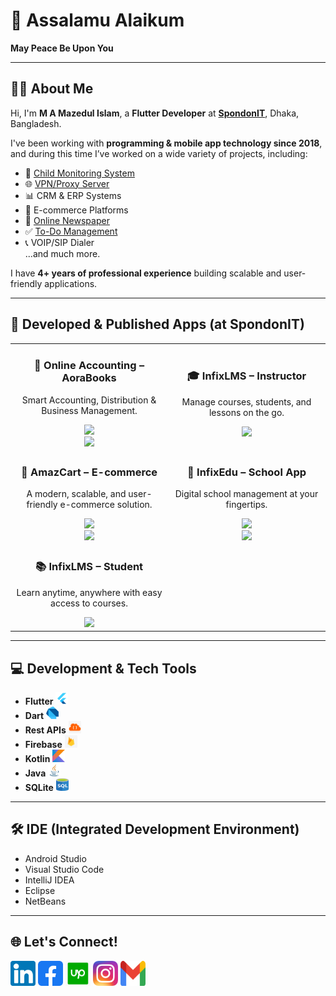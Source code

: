 # 👋 Assalamu Alaikum  
**May Peace Be Upon You**

---

## 👨‍💻 About Me  
Hi, I'm **M A Mazedul Islam**, a **Flutter Developer** at **[SpondonIT](https://spondonit.com/)**, Dhaka, Bangladesh.  

I've been working with **programming & mobile app technology since 2018**, and during this time I’ve worked on a wide variety of projects, including:  
- 🧒 [Child Monitoring System](https://github.com/mazedul-ru-cse/Child-Monitoring)  
- 🌐 [VPN/Proxy Server](https://github.com/mazedul-ru-cse/Sigma-VPN)  
- 📊 CRM & ERP Systems  
- 🛒 E-commerce Platforms  
- 📰 [Online Newspaper](https://github.com/mazedul-ru-cse/flutter_newspaper)  
- ✅ [To-Do Management](https://github.com/mazedul-ru-cse/flutter-todo-app)  
- 📞 VOIP/SIP Dialer  
...and much more.  

I have **4+ years of professional experience** building scalable and user-friendly applications.  

---

## 📱 Developed & Published Apps (at SpondonIT)

<table>
  <tr>
    <td align="center" width="50%">
      <h3>📘 Online Accounting – AoraBooks</h3>
      <p>Smart Accounting, Distribution & Business Management.</p>
      <a href="https://play.google.com/store/apps/details?id=com.aorabooks.com">
        <img src="https://img.shields.io/badge/Google_Play-414141?style=for-the-badge&logo=google-play&logoColor=white"/>
      </a><br>
      <a href="https://apps.apple.com/us/app/online-accounting-aorabooks/id6670519918">
        <img src="https://img.shields.io/badge/App_Store-0D96F6?style=for-the-badge&logo=app-store&logoColor=white"/>
      </a>
    </td>
    <td align="center" width="50%">
      <h3>🎓 InfixLMS – Instructor</h3>
      <p>Manage courses, students, and lessons on the go.</p>
      <a href="https://play.google.com/store/apps/details?id=com.infixlms.lmsinstructor">
        <img src="https://img.shields.io/badge/Google_Play-414141?style=for-the-badge&logo=google-play&logoColor=white"/>
      </a>
    </td>
  </tr>
  <tr>
    <td align="center" width="50%">
      <h3>🛒 AmazCart – E-commerce</h3>
      <p>A modern, scalable, and user-friendly e-commerce solution.</p>
      <a href="https://play.google.com/store/apps/details?id=com.amazcart.store">
        <img src="https://img.shields.io/badge/Google_Play-414141?style=for-the-badge&logo=google-play&logoColor=white"/>
      </a><br>
      <a href="https://apps.apple.com/app/amazcart/id6739343698">
        <img src="https://img.shields.io/badge/App_Store-0D96F6?style=for-the-badge&logo=app-store&logoColor=white"/>
      </a>
    </td>
    <td align="center" width="50%">
      <h3>🏫 InfixEdu – School App</h3>
      <p>Digital school management at your fingertips.</p>
      <a href="https://play.google.com/store/apps/details?id=com.infixedu.school">
        <img src="https://img.shields.io/badge/Google_Play-414141?style=for-the-badge&logo=google-play&logoColor=white"/>
      </a><br>
      <a href="https://apps.apple.com/app/infixedu-app/id6739495077">
        <img src="https://img.shields.io/badge/App_Store-0D96F6?style=for-the-badge&logo=app-store&logoColor=white"/>
      </a>
    </td>
  </tr>
  <tr>
    <td align="center" width="50%">
      <h3>📚 InfixLMS – Student</h3>
      <p>Learn anytime, anywhere with easy access to courses.</p>
      <a href="https://play.google.com/store/apps/details?id=com.infixlmsuser.app">
        <img src="https://img.shields.io/badge/Google_Play-414141?style=for-the-badge&logo=google-play&logoColor=white"/>
      </a>
    </td>
    <td align="center" width="50%">
      <!-- Empty for future apps -->
    </td>
  </tr>
</table>

---

## 💻 Development & Tech Tools 
- **Flutter** <kbd> <img src="https://github.com/mazedul-ru-cse/mazedul-ru-cse/blob/main/Icons/flutter.png" width="20" height="20"/> </kbd>
- **Dart** <kbd> <img src="https://github.com/mazedul-ru-cse/mazedul-ru-cse/blob/main/Icons/dart.png" width="20" height="20"/> </kbd>
- **Rest APIs** <kbd> <img src="https://github.com/mazedul-ru-cse/mazedul-ru-cse/blob/main/Icons/rest%20api.png" width="20" height="20"/> </kbd>
- **Firebase** <kbd> <img src="https://github.com/mazedul-ru-cse/mazedul-ru-cse/blob/main/Icons/firebase.png" width="20" height="20"/> </kbd>
- **Kotlin** <kbd> <img src="https://github.com/mazedul-ru-cse/mazedul-ru-cse/blob/main/Icons/kotlin.png" width="20" height="20"/> </kbd>
- **Java** <kbd> <img src="https://github.com/mazedul-ru-cse/mazedul-ru-cse/blob/main/Icons/java.png" width="20" height="20"/> </kbd>
- **SQLite** <kbd> <img src="https://github.com/mazedul-ru-cse/mazedul-ru-cse/blob/main/Icons/sql.jpg" width="20" height="20"/> </kbd>


---

## 🛠️ IDE (Integrated Development Environment)
- Android Studio  
- Visual Studio Code  
- IntelliJ IDEA  
- Eclipse  
- NetBeans  

---

## 🌐 Let's Connect!
<a href="https://linkedin.com/in/mazedul70"><img src="https://github.com/mazedul-ru-cse/mazedul-ru-cse/blob/main/Icons/linkedin.png" width="40" height="40"/></a>
<a href="https://facebook.com/mamazedulislam70"><img src="https://github.com/mazedul-ru-cse/mazedul-ru-cse/blob/main/Icons/facebook.png" width="40" height="40"/></a>
<a href="https://www.upwork.com/freelancers/~01ca628cf24bd307c8"><img src="https://github.com/mazedul-ru-cse/mazedul-ru-cse/blob/main/Icons/upwork.png" width="40" height="40"/></a>
<a href="https://www.instagram.com/mazed.70/"><img src="https://github.com/mazedul-ru-cse/mazedul-ru-cse/blob/main/Icons/instagram.png" width="40" height="40"/></a>
<a href="mailto:mazedulislam4970@gmail.com"><img src="https://github.com/mazedul-ru-cse/mazedul-ru-cse/blob/main/Icons/gmail.png" width="40" height="40"/></a>
